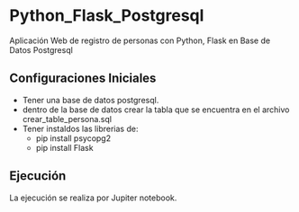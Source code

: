 # Python_Flask_Postgresql
Aplicación Web de registro de personas con Python, Flask en Base de Datos Postgresql

## Configuraciones Iniciales
* Tener una base de datos postgresql.
* dentro de la base de datos crear la tabla que se encuentra en el archivo crear_table_persona.sql
* Tener instaldos las librerias de:
  - pip install psycopg2
  - pip install Flask

## Ejecución
La ejecución se realiza por Jupiter notebook.

